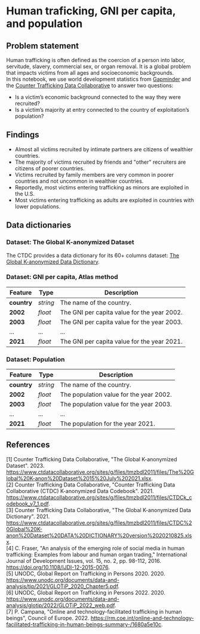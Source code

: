 # Human traficking, GNI per capita, and population

## Problem statement
Human trafficking is often defined as the coercion of a person into labor, servitude, slavery, commercial sex, or organ removal. It is a global problem that impacts victims from all ages and socioeconomic backgrounds.
<br>
In this notebook, we use world development statistics from [Gapminder](https://www.gapminder.org/about/) and the [Counter Trafficking Data Collaborative](https://www.ctdatacollaborative.org/) to answer two questions:
* Is a victim’s economic background connected to the way they were recruited?
* Is a victim’s majority at entry connected to the country of exploitation’s population?

## Findings
* Almost all victims recruited by intimate partners are citizens of wealthier countries.
* The majority of victims recruited by friends and "other" recruiters are citizens of poorer countries.
* Victims recruited by family members are very common in poorer countries and not uncommon in wealthier countries.
* Reportedly, most victims entering trafficking as minors are exploited in the U.S.
* Most victims entering trafficking as adults are exploited in countries with lower populations.

## Data dictionaries

### Dataset: The Global K-anonymized Dataset
The CTDC provides a data dictionary for its 60+ columns dataset: [The Global K-anonymized Data Dictionary](https://www.ctdatacollaborative.org/sites/g/files/tmzbdl2011/files/CTDC%20Global%20K-anon%20Dataset%20DATA%20DICTIONARY%20version%2020210825.xlsx).

### Dataset: GNI per capita, Atlas method
|Feature|Type|Description|
|---|---|---|
|**country**|*string*|The name of the country.| 
|**2002**|*float*|The GNI per capita value for the year 2002.|
|**2003**|*float*|The GNI per capita value for the year 2003.|
|...|...|...|
|**2021**|*float*|The GNI per capita value for the year 2021.|

### Dataset: Population
|Feature|Type|Description|
|---|---|---|
|**country**|*string*|The name of the country.| 
|**2002**|*float*|The population value for the year 2002.|
|**2003**|*float*|The population value for the year 2003.|
|...|...|...|
|**2021**|*float*|The population for the year 2021.|

## References
[1] Counter Trafficking Data Collaborative, "The Global K-anonymized Dataset". 2023. https://www.ctdatacollaborative.org/sites/g/files/tmzbdl2011/files/The%20Global%20K-anon%20Dataset%2015%20July%202021.xlsx.
<br>
[2] Counter Trafficking Data Collaborative, "Counter Trafficking Data Collaborative (CTDC) K-anonymized Data Codebook". 2021. https://www.ctdatacollaborative.org/sites/g/files/tmzbdl2011/files/CTDCk_codebook_v7_1.pdf.
<br>
[3] Counter Trafficking Data Collaborative, "The Global K-anonymized Data Dictionary". 2021. https://www.ctdatacollaborative.org/sites/g/files/tmzbdl2011/files/CTDC%20Global%20K-anon%20Dataset%20DATA%20DICTIONARY%20version%2020210825.xlsx.
<br>
[4] C. Fraser, "An analysis of the emerging role of social media in human trafficking: Examples from labour and human organ trading," International Journal of Development Issues, vol. 15, no. 2, pp. 98-112, 2016. https://doi.org/10.1108/IJDI-12-2015-0076.
<br>
[5] UNODC, Global Report on Trafficking in Persons 2020. 2020. https://www.unodc.org/documents/data-and-analysis/tip/2021/GLOTiP_2020_Chapter5.pdf.
<br>
[6] UNODC, Global Report on Trafficking in Persons 2022. 2020. https://www.unodc.org/documents/data-and-analysis/glotip/2022/GLOTiP_2022_web.pdf.
<br>
[7] P. Campana, "Online and technology-facilitated trafficking in human beings", Council of Europe. 2022. https://rm.coe.int/online-and-technology-facilitated-trafficking-in-human-beings-summary-/1680a5e10c.
